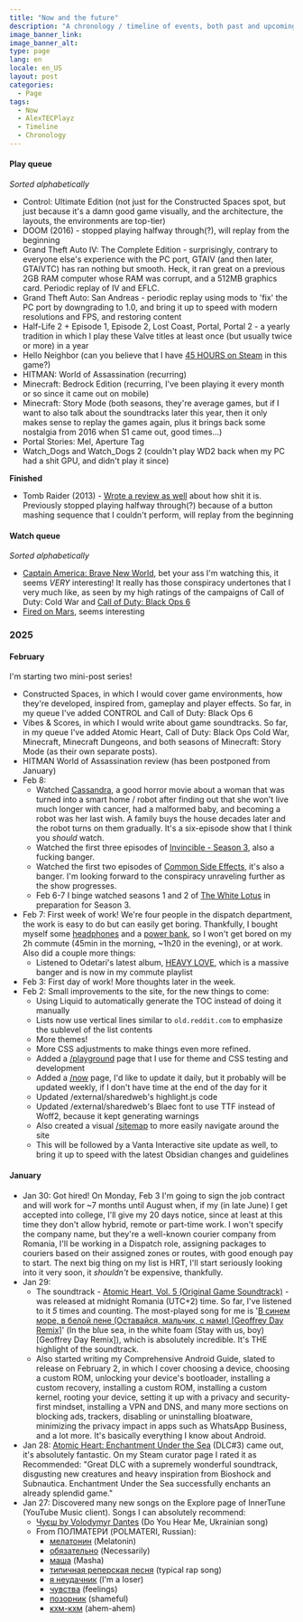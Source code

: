 ```yaml
---
title: "Now and the future"
description: "A chronology / timeline of events, both past and upcoming. You know, stuff like what music am I listening to this week or whatnot."
image_banner_link:
image_banner_alt:
type: page
lang: en
locale: en_US
layout: post
categories:
  - Page
tags:
  - Now
  - AlexTECPlayz
  - Timeline
  - Chronology
---
```


#### Play queue

*Sorted alphabetically*

- Control: Ultimate Edition (not just for the Constructed Spaces spot, but just because it's a damn good game visually, and the architecture, the layouts, the environments are top-tier)
- DOOM (2016) - stopped playing halfway through(?), will replay from the beginning
- Grand Theft Auto IV: The Complete Edition - surprisingly, contrary to everyone else's experience with the PC port, GTAIV (and then later, GTAIVTC) has ran nothing but smooth. Heck, it ran great on a previous 2GB RAM computer whose RAM was corrupt, and a 512MB graphics card. Periodic replay of IV and EFLC.
- Grand Theft Auto: San Andreas - periodic replay using mods to 'fix' the PC port by downgrading to 1.0, and bring it up to speed with modern resolutions and FPS, and restoring content
- Half-Life 2 + Episode 1, Episode 2, Lost Coast, Portal, Portal 2 - a yearly tradition in which I play these Valve titles at least once (but usually twice or more) in a year
- Hello Neighbor (can you believe that I have [45 HOURS on Steam](https://steamcommunity.com/id/alextecplayz/recommended/521890) in this game?)
- HITMAN: World of Assassination (recurring)
- Minecraft: Bedrock Edition (recurring, I've been playing it every month or so since it came out on mobile)
- Minecraft: Story Mode (both seasons, they're average games, but if I want to also talk about the soundtracks later this year, then it only makes sense to replay the games again, plus it brings back some nostalgia from 2016 when S1 came out, good times...)
- Portal Stories: Mel, Aperture Tag
- Watch_Dogs and Watch_Dogs 2 (couldn't play WD2 back when my PC had a shit GPU, and didn't play it since)

**Finished**
- Tomb Raider (2013) - [Wrote a review as well](https://alextecplayz.github.io/post/2025/02/10/Tomb-Raider-2013-Review.html) about how shit it is. Previously stopped playing halfway through(?) because of a button mashing sequence that I couldn't perform, will replay from the beginning

#### Watch queue

*Sorted alphabetically*

- [Captain America: Brave New World](https://www.imdb.com/title/tt14513804/), bet your ass I'm watching this, it seems *VERY* interesting! It really has those conspiracy undertones that I very much like, as seen by my high ratings of the campaigns of Call of Duty: Cold War and [Call of Duty: Black Ops 6](https://alextecplayz.github.io/post/2024/10/24/Call-of-Duty-Black-Ops-6-review.html)
- [Fired on Mars](https://www.imdb.com/title/tt27507828/), seems interesting

### 2025

#### February

I'm starting two mini-post series!

- Constructed Spaces, in which I would cover game environments, how they're developed, inspired from, gameplay and player effects. So far, in my queue I've added CONTROL and Call of Duty: Black Ops 6
- Vibes & Scores, in which I would write about game soundtracks. So far, in my queue I've added Atomic Heart, Call of Duty: Black Ops Cold War, Minecraft, Minecraft Dungeons, and both seasons of Minecraft: Story Mode (as their own separate posts).
- HITMAN World of Assassination review (has been postponed from January)
- Feb 8:
  - Watched [Cassandra](https://www.imdb.com/title/tt29135600/), a good horror movie about a woman that was turned into a smart home / robot after finding out that she won't live much longer with cancer, had a malformed baby, and becoming a robot was her last wish. A family buys the house decades later and the robot turns on them gradually. It's a six-episode show that I think you *should* watch.
  - Watched the first three episodes of [Invincible - Season 3](https://www.imdb.com/title/tt6741278/episodes/?season=3), also a fucking banger.
  - Watched the first two episodes of [Common Side Effects](https://www.imdb.com/title/tt28093628/), it's also a banger. I'm looking forward to the conspiracy unraveling further as the show progresses.
  - Feb 6-7 I binge watched seasons 1 and 2 of [The White Lotus](https://www.imdb.com/title/tt13406094/) in preparation for Season 3.
- Feb 7: First week of work! We're four people in the dispatch department, the work is easy to do but can easily get boring. Thankfully, I bought myself some [headphones](https://electronics.sony.com/audio/headphones/truly-wireless-earbuds/p/wfc700n-b) and a [power bank](https://www.samsung.com/ie/mobile-accessories/battery-pack-20-000mah-beige-usb-c-eb-p4520xuegeu/), so I won't get bored on my 2h commute (45min in the morning, ~1h20 in the evening), or at work. Also did a couple more things:
  - Listened to Odetari's latest album, [HEAVY LOVE](https://music.youtube.com/playlist?list=OLAK5uy_mKGd8f-dnooscEnPYusCpMEmOr7NXJ7Po), which is a massive banger and is now in my commute playlist
- Feb 3: First day of work! More thoughts later in the week.
- Feb 2: Small improvements to the site, for the new things to come:
  - Using Liquid to automatically generate the TOC instead of doing it manually
  - Lists now use vertical lines similar to `old.reddit.com` to emphasize the sublevel of the list contents
  - More themes!
  - More CSS adjustments to make things even more refined.
  - Added a [/playground](https://alextecplayz.github.io/playground) page that I use for theme and CSS testing and development
  - Added a [/now](https://alextecplayz.github.io/now) page, I'd like to update it daily, but it probably will be updated weekly, if I don't have time at the end of the day for it
  - Updated /external/sharedweb's highlight.js code
  - Updated /external/sharedweb's Blaec font to use TTF instead of Woff2, because it kept generating warnings
  - Also created a visual [/sitemap](https://alextecplayz.github.io/sitemap) to more easily navigate around the site
  - This will be followed by a Vanta Interactive site update as well, to bring it up to speed with the latest Obsidian changes and guidelines

#### January

- Jan 30: Got hired! On Monday, Feb 3 I'm going to sign the job contract and will work for ~7 months until August when, if my (in late June) I get accepted into college, I'll give my 20 days notice, since at least at this time they don't allow hybrid, remote or part-time work. I won't specify the company name, but they're a well-known courier company from Romania, I'll be working in a Dispatch role, assigning packages to couriers based on their assigned zones or routes, with good enough pay to start. The next big thing on my list is HRT, I'll start seriously looking into it very soon, it *shouldn't* be expensive, thankfully.
- Jan 29:
  - The soundtrack - [Atomic Heart, Vol. 5 (Original Game Soundtrack)](https://music.youtube.com/playlist?list=OLAK5uy_k01QjqatkiZLOiQd0RInblY_6XkQ40_28) - was released at midnight Romania (UTC+2) time. So far, I've listened to it *5* times and counting. The most-played song for me is '[В синем море, в белой пене (Оставайся, мальчик, с нами) [Geoffrey Day Remix]](https://music.youtube.com/watch?v=pGhTP-wxGMA)' (In the blue sea, in the white foam (Stay with us, boy) [Geoffrey Day Remix]), which is absolutely incredible. It's THE highlight of the soundtrack.
  - Also started writing my Comprehensive Android Guide, slated to release on February 2, in which I cover choosing a device, choosing a custom ROM, unlocking your device's bootloader, installing a custom recovery, installing a custom ROM, installing a custom kernel, rooting your device, setting it up with a privacy and security-first mindset, installing a VPN and DNS, and many more sections on blocking ads, trackers, disabling or uninstalling bloatware, minimizing the privacy impact in apps such as WhatsApp Business, and a lot more. It's basically everything I know about Android.
- Jan 28: [Atomic Heart: Enchantment Under the Sea](https://store.steampowered.com/app/2214823/Atomic_Heart__Enchantment_Under_the_Sea/) (DLC#3) came out, it's absolutely fantastic. On my Steam curator page I rated it as Recommended: "Great DLC with a supremely wonderful soundtrack, disgusting new creatures and heavy inspiration from Bioshock and Subnautica. Enchantment Under the Sea successfully enchants an already splendid game."
- Jan 27: Discovered many new songs on the Explore page of InnerTune (YouTube Music client). Songs I can absolutely recommend:
  - [Чуєш by Volodymyr Dantes](https://music.youtube.com/watch?v=5QWnm7aCGog) (Do You Hear Me, Ukrainian song)
  - From ПОЛМАТЕРИ (POLMATERI, Russian):
    - [мелатонин](https://music.youtube.com/watch?v=zbNIxSnW-Vk) (Melatonin)
    - [обязательно](https://music.youtube.com/watch?v=KKmNyTvP-UI) (Necessarily)
    - [маша](https://music.youtube.com/watch?v=WU1Sn4zGI7s) (Masha)
    - [типичная реперская песня](https://music.youtube.com/watch?v=J3GwrOngdB8) (typical rap song)
    - [я неудачник](https://music.youtube.com/watch?v=hNyE5Aw-nQ0) (I'm a loser)
    - [чувства](https://music.youtube.com/watch?v=t1_-q3dw6Nk) (feelings)
    - [позорник](https://music.youtube.com/watch?v=2BxS-CXhZM8) (shameful)
    - [кхм-кхм](https://music.youtube.com/watch?v=f_t7JtAPaHI) (ahem-ahem)
